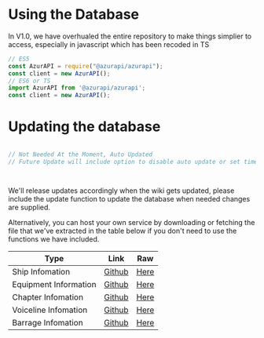 # Using the Database
In V1.0, we have overhualed the entire repository to make things simplier to access, especially in javascript which has been recoded in TS

```javascript
// ES5
const AzurAPI = require("@azurapi/azurapi");
const client = new AzurAPI();
// ES6 or TS
import AzurAPI from '@azurapi/azurapi';
const client = new AzurAPI();
```

# Updating the database
```python

```
```javascript
// Not Needed At the Moment, Auto Updated
// Future Update will include option to disable auto update or set time for Autoupdate
```
```kotlin

```
```csharp

```
We'll release updates accordingly when the wiki gets updated, please include the update function to update the database when needed changes are supplied.

Alternatively, you can host your own service by downloading or fetching the file that we've extracted in the table below if you don't need to use the functions we have included.

| Type                  | Link | Raw                                                                                  |
|-----------------------|------|--------------------------------------------------------------------------------------|
| Ship Infomation       | [Github](https://github.com/AzurAPI/azurapi-js-setup/blob/master/ships.json)| [Here](https://raw.githubusercontent.com/AzurAPI/azurapi-js-setup/master/ships.json) |
| Equipment Information | [Github](https://github.com/AzurAPI/azurapi-js-setup/blob/master/equipments.json)| [Here](https://raw.githubusercontent.com/AzurAPI/azurapi-js-setup/master/equipments.json) |
| Chapter Infomation    | [Github](https://github.com/AzurAPI/azurapi-js-setup/blob/master/chapters.json)| [Here](https://raw.githubusercontent.com/AzurAPI/azurapi-js-setup/master/chapters.json) |
| Voiceline Infomation  | [Github](https://github.com/AzurAPI/azurapi-js-setup/blob/master/voice_lines.json)| [Here](https://raw.githubusercontent.com/AzurAPI/azurapi-js-setup/master/voice_lines.json) |
| Barrage Infomation    | [Github](https://github.com/AzurAPI/azurapi-js-setup/blob/master/barrage.json)| [Here](https://raw.githubusercontent.com/AzurAPI/azurapi-js-setup/master/barrage.json) |
